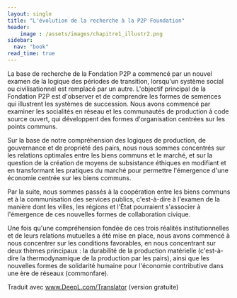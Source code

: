 ```yaml
---
layout: single
title: "L'évolution de la recherche à la P2P Foundation"
header:
    image : /assets/images/chapitre1_illustr2.png
sidebar:
  nav: "book"
read_time: true
---
```


La base de recherche de la Fondation P2P a commencé par un nouvel examen de la logique des périodes de transition, lorsqu'un système social ou civilisationnel est remplacé par un autre. L'objectif principal de la Fondation P2P est d'observer et de comprendre les formes de semences qui illustrent les systèmes de succession. Nous avons commencé par examiner les socialités en réseau et les communautés de production à code source ouvert, qui développent des formes d'organisation centrées sur les points communs.

Sur la base de notre compréhension des logiques de production, de gouvernance et de propriété des pairs, nous nous sommes concentrés sur les relations optimales entre les biens communs et le marché, et sur la question de la création de moyens de subsistance éthiques en modifiant et en transformant les pratiques du marché pour permettre l'émergence d'une économie centrée sur les biens communs.

Par la suite, nous sommes passés à la coopération entre les biens communs et à la communisation des services publics, c'est-à-dire à l'examen de la manière dont les villes, les régions et l'État pourraient s'associer à l'émergence de ces nouvelles formes de collaboration civique.

Une fois qu'une compréhension fondée de ces trois réalités institutionnelles et de leurs relations mutuelles a été mise en place, nous avons commencé à nous concentrer sur les conditions favorables, en nous concentrant sur deux thèmes principaux : la durabilité de la production matérielle (c'est-à-dire la thermodynamique de la production par les pairs), ainsi que les nouvelles formes de solidarité humaine pour l'économie contributive dans une ère de réseaux (commonfare).

Traduit avec www.DeepL.com/Translator (version gratuite)